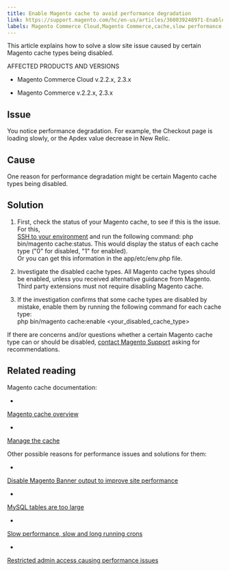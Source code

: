 ```yaml
---
title: Enable Magento cache to avoid performance degradation
link: https://support.magento.com/hc/en-us/articles/360039248971-Enable-Magento-cache-to-avoid-performance-degradation
labels: Magento Commerce Cloud,Magento Commerce,cache,slow performance,New Relic,2.3.x,2.2.x,Apdex,how to
---
```


This article explains how to solve a slow site issue caused by certain Magento cache types being disabled.

AFFECTED PRODUCTS AND VERSIONS

* Magento Commerce Cloud v.2.2.x, 2.3.x

* Magento Commerce v.2.2.x, 2.3.x

## Issue

You notice performance degradation. For example, the Checkout page is loading slowly, or the Apdex value decrease in New Relic.

## Cause

One reason for performance degradation might be certain Magento cache types being disabled.

## Solution

1. First, check the status of your Magento cache, to see if this is the issue. For this,   
 [SSH to your environment](https://devdocs.magento.com/cloud/env/environments-ssh.html#ssh) and run the following command: php bin/magento cache:status. This would display the status of each cache type ("0" for disabled, "1" for enabled).  
 Or you can get this information in the app/etc/env.php file.

1. Investigate the disabled cache types. All Magento cache types should be enabled, unless you received alternative guidance from Magento. Third party extensions must not require disabling Magento cache.

1. If the investigation confirms that some cache types are disabled by mistake, enable them by running the following command for each cache type:  
 php bin/magento cache:enable <your\_disabled\_cache\_type>

If there are concerns and/or questions whether a certain Magento cache type can or should be disabled, [contact Magento Support](https://support.magento.com/hc/en-us/articles/360019088251-Submit-a-support-ticket) asking for recommendations.  

## Related reading

Magento cache documentation:

* 
[Magento cache overview](https://devdocs.magento.com/guides/v2.3/frontend-dev-guide/cache_for_frontdevs.html)

* 
[Manage the cache](https://devdocs.magento.com/guides/v2.3/config-guide/cli/config-cli-subcommands-cache.html)

Other possible reasons for performance issues and solutions for them:

* 
[Disable Magento Banner output to improve site performance](https://support.magento.com/hc/en-us/articles/360035285852)

* 
[MySQL tables are too large](https://support.magento.com/hc/en-us/articles/360038862691)

* 
[Slow performance, slow and long running crons](https://support.magento.com/hc/en-us/articles/360034631192)

* 
[Restricted admin access causing performance issues](https://support.magento.com/hc/en-us/articles/360036323211)



